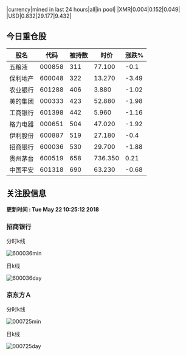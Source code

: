 |currency|mined in last 24 hours|all|in pool|
|XMR|0.004|0.152|0.049|
|USD|0.832|29.177|9.432|

## 今日重仓股 

|股名|代码|被持数|时价|涨跌%|
|---|---|---|---|---|
|五粮液|000858|311|77.100|-0.1|
|保利地产|600048|322|13.270|-3.49|
|农业银行|601288|406|3.880|-1.02|
|美的集团|000333|423|52.880|-1.98|
|工商银行|601398|442|5.960|-1.16|
|格力电器|000651|504|47.020|-1.92|
|伊利股份|600887|519|27.180|-0.4|
|招商银行|600036|530|29.700|-1.88|
|贵州茅台|600519|658|736.350|0.21|
|中国平安|601318|690|63.230|-0.68|

## 关注股信息
**更新时间 : Tue May 22 10:25:12 2018**
### 招商银行 
分时k线

![600036min](http://image.sinajs.cn/newchart/min/n/sh600036.gif)

日k线

![600036day](http://image.sinajs.cn/newchart/daily/n/sh600036.gif)

### 京东方Ａ 
分时k线

![000725min](http://image.sinajs.cn/newchart/min/n/sz000725.gif)

日k线

![000725day](http://image.sinajs.cn/newchart/daily/n/sz000725.gif)
